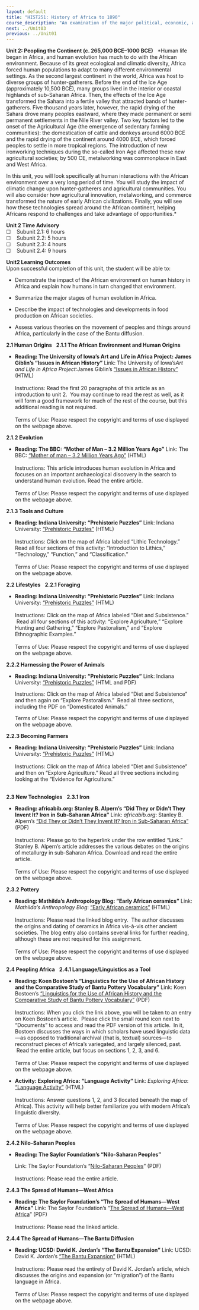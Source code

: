 ```yaml
---
layout: default
title: "HIST251: History of Africa to 1890"
course_description: "An examination of the major political, economic, and social changes that took place in Africa from prehistory to the era of European imperialism in the nineteenth century."
next: ../Unit03
previous: ../Unit01
---
```

**Unit 2: Peopling the Continent (c. 265,000 BCE­–1000 BCE)** <span
id="2"></span> 
*Human life began in Africa, and human evolution has much to do with the
African environment. Because of its great ecological and climatic
diversity, Africa forced human populations to adapt to many different
environmental settings. As the second largest continent in the world,
Africa was host to diverse groups of hunter-gatherers. Before the end of
the Ice Age (approximately 10,500 BCE), many groups lived in the
interior or coastal highlands of sub-Saharan Africa. Then, the effects
of the Ice Age transformed the Sahara into a fertile valley that
attracted bands of hunter-gatherers. Five thousand years later, however,
the rapid drying of the Sahara drove many peoples eastward, where they
made permanent or semi permanent settlements in the Nile River valley.
Two key factors led to the onset of the Agricultural Age (the emergence
of sedentary farming communities): the domestication of cattle and
donkeys around 6000 BCE and the rapid drying of the continent around
4000 BCE, which forced peoples to settle in more tropical regions. The
introduction of new ironworking techniques during the so-called Iron Age
affected these new agricultural societies; by 500 CE, metalworking was
commonplace in East and West Africa.  
  
 In this unit, you will look specifically at human interactions with the
African environment over a very long period of time. You will study the
impact of climatic change upon hunter-gatherers and agricultural
communities. You will also consider how agricultural innovation,
metalworking, and commerce transformed the nature of early African
civilizations. Finally, you will see how these technologies spread
around the African continent, helping Africans respond to challenges and
take advantage of opportunities.*

**Unit 2 Time Advisory**  
☐    Subunit 2.1: 6 hours  
 ☐    Subunit 2.2: 5 hours  
 ☐    Subunit 2.3: 4 hours  
 ☐    Subunit 2.4: 9 hours

**Unit2 Learning Outcomes**  
Upon successful completion of this unit, the student will be able to:
-   Demonstrate the impact of the African environment on human history
    in Africa and explain how humans in turn changed that environment.

-   Summarize the major stages of human evolution in Africa.

-   Describe the impact of technologies and developments in food
    production on African societies.

-   Assess various theories on the movement of peoples and things around
    Africa, particularly in the case of the Bantu diffusion.

**2.1 Human Origins** <span id="2.1"></span> 
**2.1.1 The African Environment and Human Origins** <span
id="2.1.1"></span> 
-   **Reading: The University of Iowa’s Art and Life in Africa Project:
    James Giblin’s “Issues in African History”**
    Link: The University of Iowa’s*Art and Life in Africa Project*:James
    Giblin’s [“Issues in African
    History”](http://www.uiowa.edu/%7Eafricart/toc/history/giblinhistory.html)
    (HTML)  
        
     Instructions: Read the first 20 paragraphs of this article as an
    introduction to unit 2.  You may continue to read the rest as well,
    as it will form a good framework for much of the rest of the course,
    but this additional reading is not required.  
        
     Terms of Use: Please respect the copyright and terms of use
    displayed on the webpage above.

**2.1.2 Evolution** <span id="2.1.2"></span> 
-   **Reading: The BBC: “Mother of Man – 3.2 Million Years Ago”**
    Link: The BBC: [“Mother of man – 3.2 Million Years
    Ago”](http://www.bbc.co.uk/sn/prehistoric_life/human/human_evolution/mother_of_man1.shtml)
    (HTML)  
        
     Instructions: This article introduces human evolution in Africa and
    focuses on an important archaeological discovery in the search to
    understand human evolution. Read the entire article.  
        
     Terms of Use: Please respect the copyright and terms of use
    displayed on the webpage above.

**2.1.3 Tools and Culture** <span id="2.1.3"></span> 
-   **Reading: Indiana University: “Prehistoric Puzzles”**
    Link: Indiana University: [“Prehistoric
    Puzzles”](http://www.indiana.edu/%7Epuzzles/ns/main.html) (HTML)  
        
     Instructions: Click on the map of Africa labeled “Lithic
    Technology.” Read all four sections of this activity: “Introduction
    to Lithics,” “Technology,” “Function,” and “Classification.”  
        
     Terms of Use: Please respect the copyright and terms of use
    displayed on the webpage above.

**2.2 Lifestyles** <span id="2.2"></span> 
**2.2.1 Foraging** <span id="2.2.1"></span> 
-   **Reading: Indiana University: “Prehistoric Puzzles”**
    Link: Indiana University: [“Prehistoric
    Puzzles”](http://www.indiana.edu/%7Epuzzles/ns/main.html) (HTML)  
        
     Instructions: Click on the map of Africa labeled “Diet and
    Subsistence.”  Read all four sections of this activity: “Explore
    Agriculture,” “Explore Hunting and Gathering,” “Explore
    Pastoralism,” and “Explore Ethnographic Examples.”  
        
     Terms of Use: Please respect the copyright and terms of use
    displayed on the webpage above.

**2.2.2 Harnessing the Power of Animals** <span id="2.2.2"></span> 
-   **Reading: Indiana University: “Prehistoric Puzzles”**
    Link: Indiana University: [“Prehistoric
    Puzzles”](http://www.indiana.edu/%7Epuzzles/ns/main.html) (HTML and
    PDF)  
      
     Instructions: Click on the map of Africa labeled “Diet and
    Subsistence” and then again on “Explore Pastoralism.”  Read all
    three sections, including the PDF on “Domesticated Animals.”  
      
     Terms of Use: Please respect the copyright and terms of use
    displayed on the webpage above.

**2.2.3 Becoming Farmers** <span id="2.2.3"></span> 
-   **Reading: Indiana University: “Prehistoric Puzzles”**
    Link: Indiana University: [“Prehistoric
    Puzzles”](http://www.indiana.edu/%7Epuzzles/ns/main.html) (HTML)  
        
     Instructions: Click on the map of Africa labeled “Diet and
    Subsistence” and then on “Explore Agriculture.” Read all three
    sections including looking at the “Evidence for Agriculture.”  
      

**2.3 New Technologies** <span id="2.3"></span> 
**2.3.1 Iron** <span id="2.3.1"></span> 
-   **Reading: africabib.org: Stanley B. Alpern’s “Did They or Didn’t
    They Invent It? Iron in Sub-Saharan Africa”**
    Link: *africabib.org*: Stanley B. Alpern’s [“Did They or Didn’t They
    Invent It? Iron in Sub-Saharan
    Africa”](http://www.africabib.org/rec.php?RID=296081825&DB=p)
    (PDF)  
        
     Instructions: Please go to the hyperlink under the row entitled
    “Link.”  Stanley B. Alpern’s article addresses the various debates
    on the origins of metallurgy in sub-Saharan Africa. Download and
    read the entire article.  
        
     Terms of Use: Please respect the copyright and terms of use
    displayed on the webpage above.

**2.3.2 Pottery** <span id="2.3.2"></span> 
-   **Reading: Mathilda’s Anthropology Blog: “Early African ceramics”**
    Link: *Mathilda’s Anthropology Blog*: [“Early African
    ceramics”](http://mathildasanthropologyblog.wordpress.com/2008/06/25/early-african-ceramics/)
    (HTML)  
        
     Instructions: Please read the linked blog entry.  The author
    discusses the origins and dating of ceramics in Africa vis-à-vis
    other ancient societies. The blog entry also contains several links
    for further reading, although these are not required for this
    assignment.  
        
     Terms of Use: Please respect the copyright and terms of use
    displayed on the webpage above.

**2.4 Peopling Africa** <span id="2.4"></span> 
**2.4.1 Language/Linguistics as a Tool** <span id="2.4.1"></span> 
-   **Reading: Koen Bostoen’s “Linguistics for the Use of African
    History and the Comparative Study of Bantu Pottery Vocabulary”**
    Link: Koen Bostoen’s [“Linguistics for the Use of African History
    and the Comparative Study of Bantu Pottery
    Vocabulary”](http://www.africamuseum.be/home/contact/staff/BOSTOEN_Koen/publication_detail_view?pubid=1061)
    (PDF)  
        
     Instructions: When you click the link above, you will be taken to
    an entry on Koen Bostoen’s article.  Please click the small round
    icon next to “Documents” to access and read the PDF version of this
    article.  In it, Bostoen discusses the ways in which scholars have
    used linguistic data—as opposed to traditional archival (that is,
    textual) sources—to reconstruct pieces of Africa’s variegated, and
    largely silenced, past.  Read the entire article, but focus on
    sections 1, 2, 3, and 6.  
        
     Terms of Use: Please respect the copyright and terms of use
    displayed on the webpage above.

-   **Activity: Exploring Africa: “Language Activity”**
    Link: *Exploring Africa*: [“Language
    Activity”](http://exploringafrica.matrix.msu.edu/teachers/curriculum/m5/activity5.php)
    (HTML)  
        
     Instructions: Answer questions 1, 2, and 3 (located beneath the map
    of Africa). This activity will help better familiarize you with
    modern Africa’s linguistic diversity.  
        
     Terms of Use: Please respect the copyright and terms of use
    displayed on the webpage above.

**2.4.2 Nilo-Saharan Peoples** <span id="2.4.2"></span> 
-   **Reading: The Saylor Foundation’s “Nilo-Saharan Peoples”**

    Link: The Saylor Foundation’s “[Nilo-Saharan
    Peoples](https://resources.saylor.org/wwwresources/archived/site/wp-content/uploads/2012/06/HIST251-Sub-subunit-2.4.2-Nilo-Saharan-Peoples-FINAL.pdf)”
    (PDF)  
        
     Instructions: Please read the entire article.

**2.4.3 The Spread of Humans—West Africa** <span id="2.4.3"></span> 
-   **Reading: The Saylor Foundation’s “The Spread of Humans—West
    Africa”**
    Link: The Saylor Foundation’s “[The Spread of Humans—West
    Africa](https://resources.saylor.org/wwwresources/archived/site/wp-content/uploads/2012/02/HIST251-2.4.3-The-Spread-of-Humans—West-Africa.pdf)”
    (PDF)  
        
     Instructions: Please read the linked article.

**2.4.4 The Spread of Humans—The Bantu Diffusion** <span
id="2.4.4"></span> 
-   **Reading: UCSD: David K. Jordan’s “The Bantu Expansion”**
    Link: UCSD: David K. Jordan’s [“The Bantu
    Expansion”](http://weber.ucsd.edu/%7Edkjordan/resources/clarifications/BantuExpansion.html)
    (HTML)  
        
     Instructions: Please read the entirety of David K. Jordan’s
    article, which discusses the origins and expansion (or “migration”)
    of the Bantu language in Africa.  
        
     Terms of Use: Please respect the copyright and terms of use
    displayed on the webpage above.


